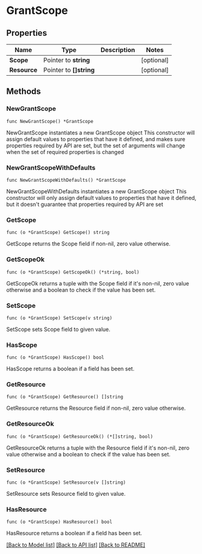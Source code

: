 # GrantScope

## Properties

Name | Type | Description | Notes
------------ | ------------- | ------------- | -------------
**Scope** | Pointer to **string** |  | [optional] 
**Resource** | Pointer to **[]string** |  | [optional] 

## Methods

### NewGrantScope

`func NewGrantScope() *GrantScope`

NewGrantScope instantiates a new GrantScope object
This constructor will assign default values to properties that have it defined,
and makes sure properties required by API are set, but the set of arguments
will change when the set of required properties is changed

### NewGrantScopeWithDefaults

`func NewGrantScopeWithDefaults() *GrantScope`

NewGrantScopeWithDefaults instantiates a new GrantScope object
This constructor will only assign default values to properties that have it defined,
but it doesn't guarantee that properties required by API are set

### GetScope

`func (o *GrantScope) GetScope() string`

GetScope returns the Scope field if non-nil, zero value otherwise.

### GetScopeOk

`func (o *GrantScope) GetScopeOk() (*string, bool)`

GetScopeOk returns a tuple with the Scope field if it's non-nil, zero value otherwise
and a boolean to check if the value has been set.

### SetScope

`func (o *GrantScope) SetScope(v string)`

SetScope sets Scope field to given value.

### HasScope

`func (o *GrantScope) HasScope() bool`

HasScope returns a boolean if a field has been set.

### GetResource

`func (o *GrantScope) GetResource() []string`

GetResource returns the Resource field if non-nil, zero value otherwise.

### GetResourceOk

`func (o *GrantScope) GetResourceOk() (*[]string, bool)`

GetResourceOk returns a tuple with the Resource field if it's non-nil, zero value otherwise
and a boolean to check if the value has been set.

### SetResource

`func (o *GrantScope) SetResource(v []string)`

SetResource sets Resource field to given value.

### HasResource

`func (o *GrantScope) HasResource() bool`

HasResource returns a boolean if a field has been set.


[[Back to Model list]](../README.md#documentation-for-models) [[Back to API list]](../README.md#documentation-for-api-endpoints) [[Back to README]](../README.md)


